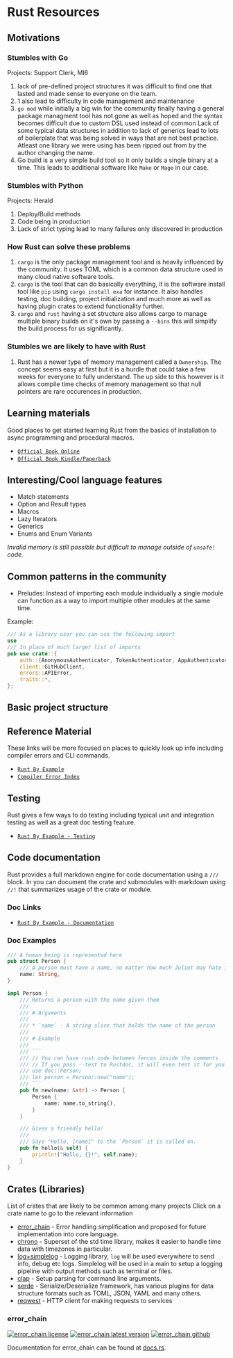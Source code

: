 # Rust Resources

## Motivations

### Stumbles with Go

Projects: Support Clerk, MI6

1. lack of pre-defined project structures it was difficult to find one that lasted and made sense to everyone on the team.
1. 1 also lead to difficulty in code management and maintenance
1. `go mod` while initially a big win for the community finally having a general package managment tool has not gone as well as hoped and the syntax becomes difficult due to custom DSL used instead of common
   Lack of some typical data structures in addition to lack of generics lead to lots of boilerplate that was being solved in ways that are not best practice.
   Atleast one library we were using has been ripped out from by the author changing the name.
1. Go build is a very simple build tool so it only builds a single binary at a time. This leads to additional software like `Make` or `Mage` in our case.

### Stumbles with Python

Projects: Herald

1. Deploy/Build methods
1. Code being in production
1. Lack of strict typing lead to many failures only discovered in production

### How Rust can solve these problems

1. `cargo` is the only package management tool and is heavily influenced by the community. It uses TOML which is a common data structure used in many cloud native software tools.
1. `cargo` is the tool that can do basically everything, it is the software install tool like `pip` using `cargo install exa` for instance. It also handles testing, doc building, project initialization and much more as well as having plugin crates to extend functionality further.
1. `cargo` and `rust` having a set structure also allows cargo to manage multiple binary builds on it's own by passing a `--bins` this will simplify the build process for us significantly.

### Stumbles we are likely to have with Rust

1. Rust has a newer type of memory management called a `Ownership`. The concept seems easy at first but it is a hurdle that could take a few weeks for everyone to fully understand. The up side to this however is it allows compile time checks of memory management so that null pointers are rare occurences in production.

## Learning materials

Good places to get started learning Rust from the basics of installation to async programming and procedural macros.

- [`Official Book Online`]
- [`Official Book Kindle/Paperback`]

## Interesting/Cool language features

- Match statements
- Option and Result types
- Macros
- Lazy Iterators
- Generics
- Enums and Enum Variants

_Invalid memory is still possible but difficult to manage outside of `unsafe!` code._

## Common patterns in the community

- Preludes: Instead of importing each module individually a single module can function as a way to import multiple other modules at the same time.

Example:

```rust
/// As a library user you can use the following import
use
/// In place of much larger list of imports
pub use crate::{
    auth::{AnonymousAuthenticator, TokenAuthenticator, AppAuthenticator},
    client::GitHubClient,
    errors::APIError,
    traits::*,
};
```

## Basic project structure

## Reference Material

These links will be more focused on places to quickly look up info including compiler errors and CLI commands.

- [`Rust By Example`]
- [`Compiler Error Index`]

## Testing

Rust gives a few ways to do testing including typical unit and integration testing as well as a great doc testing feature.

- [`Rust By Example - Testing`]

## Code documentation

Rust provides a full markdown engine for code documentation using a `///` block.
In you can document the crate and submodules with markdown using `//!` that
summarizes usage of the crate or module.

### Doc Links

- [`Rust By Example - Documentation`]

### Doc Examples

````rust
/// A human being is represented here
pub struct Person {
    /// A person must have a name, no matter how much Juliet may hate it
    name: String,
}

impl Person {
    /// Returns a person with the name given them
    ///
    /// # Arguments
    ///
    /// * `name` - A string slice that holds the name of the person
    ///
    /// # Example
    ///
    /// ```
    /// // You can have rust code between fences inside the comments
    /// // If you pass --test to Rustdoc, it will even test it for you!
    /// use doc::Person;
    /// let person = Person::new("name");
    /// ```
    pub fn new(name: &str) -> Person {
        Person {
            name: name.to_string(),
        }
    }

    /// Gives a friendly hello!
    ///
    /// Says "Hello, [name]" to the `Person` it is called on.
    pub fn hello(& self) {
        println!("Hello, {}!", self.name);
    }
}
````

## Crates (Libraries)

List of crates that are likely to be common among many projects
Click on a crate name to go to the relevant information

- [error_chain](#error_chain) - Error handling simplification and proposed for future implementation into core language.
- [chrono](#chrono) - Superset of the std time library, makes it easier to handle time data with timezones in particular.
- [log+simplelog](#logging) - Logging library, `log` will be used everywhere to send info, debug etc logs. Simplelog will be used in a main to setup a logging pipeline with output methods such as terminal or files.
- [clap](#CLI) - Setup parsing for command line arguments.
- [serde](#serde) - Serialize/Deserialize framework, has various plugins for data structure formats such as TOML, JSON, YAML and many others.
- [reqwest](#reqwest) - HTTP client for making requests to services

### error_chain

[![error_chain license](https://img.shields.io/crates/l/error-chain.svg?style=flat-square)](https://crates.io/crates/error-chain)
[![error_chain latest version](https://img.shields.io/crates/v/error-chain.svg?style=flat-square)](https://crates.io/crates/error-chain)
[![error_chain github](https://img.shields.io/github/languages/top/rust-lang-nursery/error-chain?style=flat-square)](https://github.com/rust-lang-nursery/error-chain)

Documentation for error_chain can be found at [docs.rs](https://docs.rs/error-chain).

[`official book online`]: https://doc.rust-lang.org/book/
[`official book kindle/paperback`]: https://www.amazon.com/Rust-Programming-Language-Covers-2018-ebook/dp/B07SRQ97RD
[`rust by example`]: https://doc.rust-lang.org/stable/rust-by-example/
[`rust by example - testing`]: https://doc.rust-lang.org/stable/rust-by-example/testing.html
[`compiler error index`]: https://doc.rust-lang.org/error-index.html
[`rust by example - documentation`]: https://doc.rust-lang.org/stable/rust-by-example/testing.html
